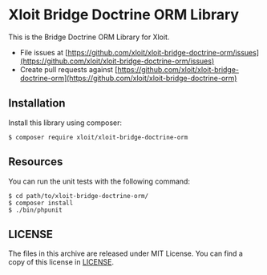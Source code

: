 # Xloit Bridge Doctrine ORM Library

This is the Bridge Doctrine ORM Library for Xloit.

- File issues at [https://github.com/xloit/xloit-bridge-doctrine-orm/issues](https://github.com/xloit/xloit-bridge-doctrine-orm/issues)
- Create pull requests against [https://github.com/xloit/xloit-bridge-doctrine-orm](https://github.com/xloit/xloit-bridge-doctrine-orm)

## Installation

Install this library using composer:

```
$ composer require xloit/xloit-bridge-doctrine-orm
```

## Resources

You can run the unit tests with the following command:

```
$ cd path/to/xloit-bridge-doctrine-orm/
$ composer install
$ ./bin/phpunit
```

## LICENSE

The files in this archive are released under MIT License.
You can find a copy of this license in [LICENSE](LICENSE).
